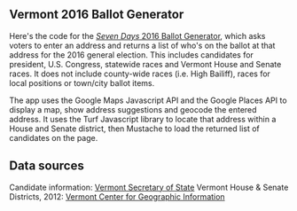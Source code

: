 ## Vermont 2016 Ballot Generator
Here's the code for the [*Seven Days* 2016 Ballot Generator](http://www.sevendaysvt.com/vermont/whos-on-your-vermont-2016-ballot/Content?oid=3719883), which asks voters to enter an address and returns a list of who's on the ballot at that address for the 2016 general election. This includes candidates for president, U.S. Congress, statewide races and Vermont House and Senate races. It does not include county-wide races (i.e. High Bailiff), races for local positions or town/city ballot items.

The app uses the Google Maps Javascript API and the Google Places API to display a map, show address suggestions and geocode the entered address. It uses the Turf Javascript library to locate that address within a House and Senate district, then Mustache to load the returned list of candidates on the page.

## Data sources
Candidate information: [Vermont Secretary of State](https://www.sec.state.vt.us/elections/candidates.aspx)
Vermont House & Senate Districts, 2012: [Vermont Center for Geographic Information](http://vcgi.vermont.gov/warehouse)
